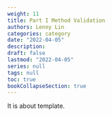 ```yaml
---
weight: 11
title: Part I Method Validation
authors: Lenny Lin
categories: category
date: "2022-04-05"
description: 
draft: false
lastmod: "2022-04-05"
series: null
tags: null
toc: true
bookCollapseSection: true
---
```


It is about template.

<!--more-->

